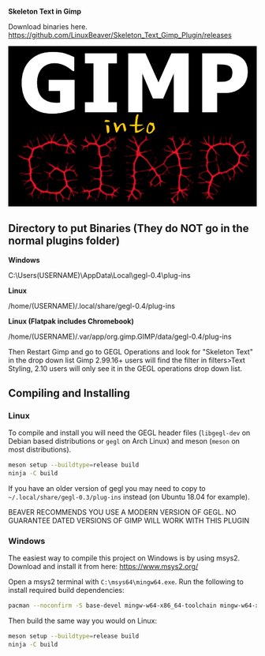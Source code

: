 **Skeleton Text in Gimp**

Download binaries here.
https://github.com/LinuxBeaver/Skeleton_Text_Gimp_Plugin/releases

![image preview](preview.png)

## Directory to put Binaries (They do NOT go in the normal plugins folder)

**Windows**

 C:\Users\(USERNAME)\AppData\Local\gegl-0.4\plug-ins
 
 **Linux** 

 /home/(USERNAME)/.local/share/gegl-0.4/plug-ins
 
 **Linux (Flatpak includes Chromebook)**

 /home/(USERNAME)/.var/app/org.gimp.GIMP/data/gegl-0.4/plug-ins

Then Restart Gimp and go to GEGL Operations and look for "Skeleton Text" in the drop down list
Gimp 2.99.16+ users will find the filter in filters>Text Styling, 2.10 
users will only see it in the GEGL operations drop down list.


## Compiling and Installing

### Linux

To compile and install you will need the GEGL header files (`libgegl-dev` on
Debian based distributions or `gegl` on Arch Linux) and meson (`meson` on
most distributions).

```bash
meson setup --buildtype=release build
ninja -C build

```

If you have an older version of gegl you may need to copy to `~/.local/share/gegl-0.3/plug-ins`
instead (on Ubuntu 18.04 for example).

BEAVER RECOMMENDS YOU USE A MODERN VERSION OF GEGL. NO GUARANTEE DATED VERSIONS OF GIMP WILL WORK WITH THIS PLUGIN 

### Windows

The easiest way to compile this project on Windows is by using msys2.  Download
and install it from here: https://www.msys2.org/

Open a msys2 terminal with `C:\msys64\mingw64.exe`.  Run the following to
install required build dependencies:

```bash
pacman --noconfirm -S base-devel mingw-w64-x86_64-toolchain mingw-w64-x86_64-meson mingw-w64-x86_64-gegl
```

Then build the same way you would on Linux:

```bash
meson setup --buildtype=release build
ninja -C build
```




